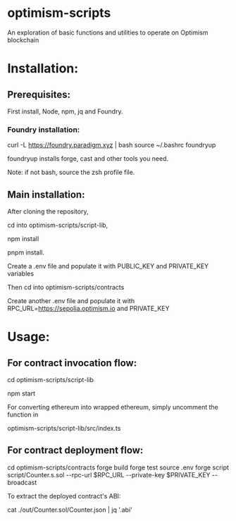 # optimism-scripts
An exploration of basic functions and utilities to operate on Optimism blockchain

# Installation:

## Prerequisites:

First install, Node, npm, jq and Foundry.

### Foundry installation:

curl -L https://foundry.paradigm.xyz | bash
source ~/.bashrc 
foundryup

foundryup installs forge, cast and other tools you need.

Note: if not bash, source the zsh profile file.

## Main installation:

After cloning the repository,

cd into optimism-scripts/script-lib,

npm install

pnpm install.

Create a .env file and populate it with PUBLIC_KEY and PRIVATE_KEY variables

Then cd into optimism-scripts/contracts

Create another .env file and populate it with RPC_URL=https://sepolia.optimism.io and PRIVATE_KEY

# Usage:

## For contract invocation flow:

cd optimism-scripts/script-lib

npm start

For converting ethereum into wrapped ethereum, simply uncomment the function in 

optimism-scripts/script-lib/src/index.ts

## For contract deployment flow:

cd optimism-scripts/contracts
forge build
forge test
source .env
forge script script/Counter.s.sol --rpc-url $RPC_URL --private-key $PRIVATE_KEY --broadcast

To extract the deployed contract's ABI:

cat ./out/Counter.sol/Counter.json | jq '.abi'


